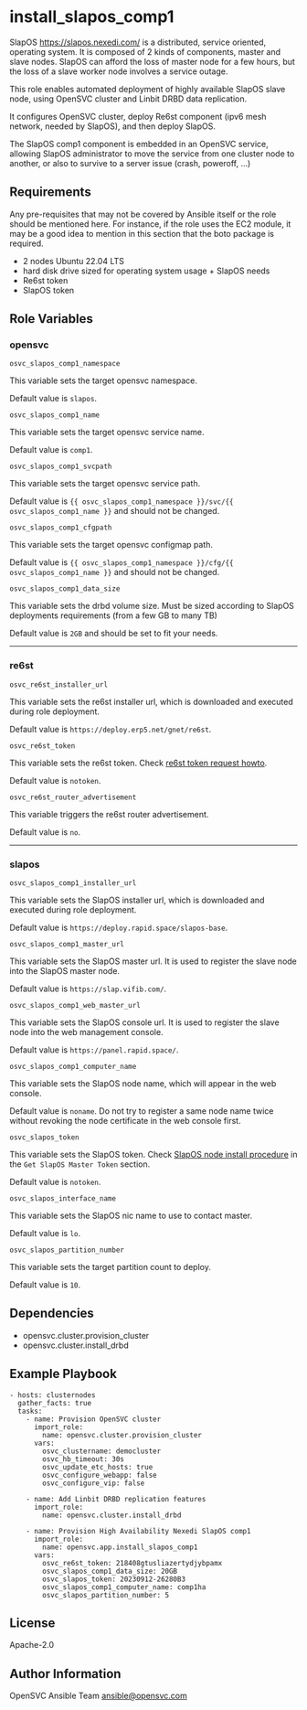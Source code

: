 install_slapos_comp1
====================

SlapOS https://slapos.nexedi.com/ is a distributed, service oriented, operating system. It is composed of 2 kinds of components, master and slave nodes. SlapOS can afford the loss of master node for a few hours, but the loss of a slave worker node involves a service outage.

This role enables automated deployment of highly available SlapOS slave node, using OpenSVC cluster and Linbit DRBD data replication.

It configures OpenSVC cluster, deploy Re6st component (ipv6 mesh network, needed by SlapOS), and then deploy SlapOS.

The SlapOS comp1 component is embedded in an OpenSVC service, allowing SlapOS administrator to move the service from one cluster node to another, or also to survive to a server issue (crash, poweroff, ...)


Requirements
------------

Any pre-requisites that may not be covered by Ansible itself or the role should be mentioned here. For instance, if the role uses the EC2 module, it may be a good idea to mention in this section that the boto package is required.

* 2 nodes Ubuntu 22.04 LTS
* hard disk drive sized for operating system usage + SlapOS needs
* Re6st token
* SlapOS token

Role Variables
--------------

### opensvc
`osvc_slapos_comp1_namespace`

This variable sets the target opensvc namespace.

Default value is `slapos`.

`osvc_slapos_comp1_name`

This variable sets the target opensvc service name.

Default value is `comp1`.

`osvc_slapos_comp1_svcpath`

This variable sets the target opensvc service path.

Default value is `{{ osvc_slapos_comp1_namespace }}/svc/{{ osvc_slapos_comp1_name }}` and should not be changed.

`osvc_slapos_comp1_cfgpath`

This variable sets the target opensvc configmap path.

Default value is `{{ osvc_slapos_comp1_namespace }}/cfg/{{ osvc_slapos_comp1_name }}` and should not be changed.

`osvc_slapos_comp1_data_size`

This variable sets the drbd volume size. Must be sized according to SlapOS deployments requirements (from a few GB to many TB)

Default value is `2GB` and should be set to fit your needs.

---
### re6st

`osvc_re6st_installer_url`

This variable sets the re6st installer url, which is downloaded and executed during role deployment.

Default value is `https://deploy.erp5.net/gnet/re6st`.

`osvc_re6st_token`

This variable sets the re6st token. Check [re6st token request howto](https://handbook.rapid.space/rapidspace-HowTo.Request.A.Freefib.Token).

Default value is `notoken`.

`osvc_re6st_router_advertisement`

This variable triggers the re6st router advertisement.

Default value is `no`.

---
### slapos

`osvc_slapos_comp1_installer_url`

This variable sets the SlapOS installer url, which is downloaded and executed during role deployment.

Default value is `https://deploy.rapid.space/slapos-base`.

`osvc_slapos_comp1_master_url`

This variable sets the SlapOS master url. It is used to register the slave node into the SlapOS master node.

Default value is `https://slap.vifib.com/`.

`osvc_slapos_comp1_web_master_url`

This variable sets the SlapOS console url. It is used to register the slave node into the web management console.

Default value is `https://panel.rapid.space/`.

`osvc_slapos_comp1_computer_name`

This variable sets the SlapOS node name, which will appear in the web console.

Default value is `noname`. Do not try to register a same node name twice without revoking the node certificate in the web console first.

`osvc_slapos_token`

This variable sets the SlapOS token. Check [SlapOS node install procedure](https://slapos.nexedi.com/slapos-Tutorial.Install.Slapos.Node.Comp.123) in the `Get SlapOS Master Token` section.

Default value is `notoken`.

`osvc_slapos_interface_name`

This variable sets the SlapOS nic name to use to contact master.

Default value is `lo`.

`osvc_slapos_partition_number`

This variable sets the target partition count to deploy.

Default value is `10`.

Dependencies
------------

- opensvc.cluster.provision_cluster
- opensvc.cluster.install_drbd

Example Playbook
----------------

    - hosts: clusternodes
      gather_facts: true
      tasks:
        - name: Provision OpenSVC cluster
          import_role:
            name: opensvc.cluster.provision_cluster
          vars:
            osvc_clustername: democluster
            osvc_hb_timeout: 30s
            osvc_update_etc_hosts: true
            osvc_configure_webapp: false
            osvc_configure_vip: false

        - name: Add Linbit DRBD replication features
          import_role:
            name: opensvc.cluster.install_drbd

        - name: Provision High Availability Nexedi SlapOS comp1
          import_role:
            name: opensvc.app.install_slapos_comp1
          vars:
            osvc_re6st_token: 218408gtusliazertydjybpamx
            osvc_slapos_comp1_data_size: 20GB
            osvc_slapos_token: 20230912-26280B3
            osvc_slapos_comp1_computer_name: comp1ha
            osvc_slapos_partition_number: 5



License
-------

Apache-2.0

Author Information
------------------

OpenSVC Ansible Team <ansible@opensvc.com>
